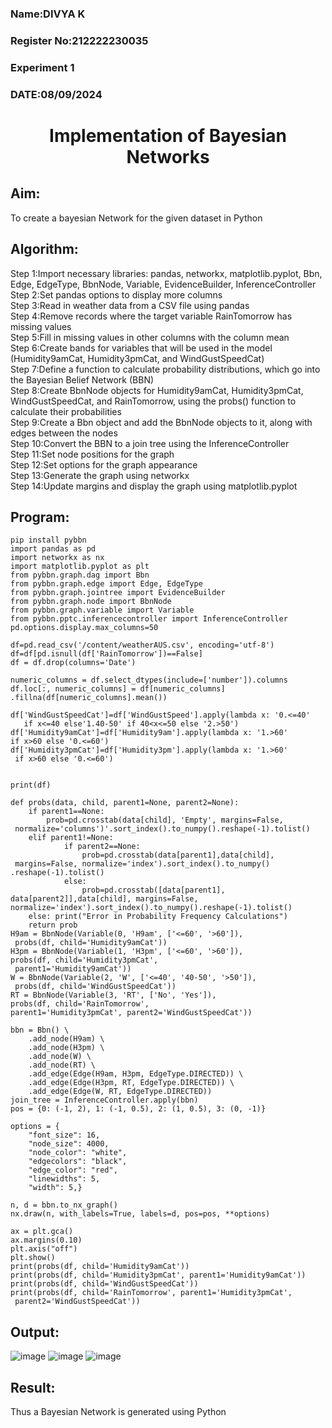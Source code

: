 <H3> Name:DIVYA K </H3>
<H3>Register No:212222230035</H3>
<H3> Experiment 1</H3>
<H3>DATE:08/09/2024</H3>

<H1 ALIGN=CENTER> Implementation of Bayesian Networks</H1>

## Aim:
To create a bayesian Network for the given dataset in Python
## Algorithm:
Step 1:Import necessary libraries: pandas, networkx, matplotlib.pyplot, Bbn, Edge,
EdgeType, BbnNode, Variable, EvidenceBuilder, InferenceController<br/>
Step 2:Set pandas options to display more columns<br/>
Step 3:Read in weather data from a CSV file using pandas<br/>
Step 4:Remove records where the target variable RainTomorrow has missing values<br/>
Step 5:Fill in missing values in other columns with the column mean<br/>
Step 6:Create bands for variables that will be used in the model (Humidity9amCat,
Humidity3pmCat, and WindGustSpeedCat)<br/>
Step 7:Define a function to calculate probability distributions, which go into the
Bayesian Belief Network (BBN)<br/>
Step 8:Create BbnNode objects for Humidity9amCat, Humidity3pmCat, WindGustSpeedCat,
and RainTomorrow, using the probs() function to calculate their probabilities<br/>
Step 9:Create a Bbn object and add the BbnNode objects to it, along with edges
between the nodes<br/>
Step 10:Convert the BBN to a join tree using the InferenceController<br/>
Step 11:Set node positions for the graph<br/>
Step 12:Set options for the graph appearance<br/>
Step 13:Generate the graph using networkx<br/>
Step 14:Update margins and display the graph using matplotlib.pyplot<br/>

## Program:
```
pip install pybbn
import pandas as pd 
import networkx as nx 
import matplotlib.pyplot as plt 
from pybbn.graph.dag import Bbn
from pybbn.graph.edge import Edge, EdgeType
from pybbn.graph.jointree import EvidenceBuilder
from pybbn.graph.node import BbnNode
from pybbn.graph.variable import Variable
from pybbn.pptc.inferencecontroller import InferenceController
pd.options.display.max_columns=50

df=pd.read_csv('/content/weatherAUS.csv', encoding='utf-8')
df=df[pd.isnull(df['RainTomorrow'])==False]
df = df.drop(columns='Date')

numeric_columns = df.select_dtypes(include=['number']).columns
df.loc[:, numeric_columns] = df[numeric_columns]
.fillna(df[numeric_columns].mean())

df['WindGustSpeedCat']=df['WindGustSpeed'].apply(lambda x: '0.<=40'
   if x<=40 else'1.40-50' if 40<x<=50 else '2.>50')
df['Humidity9amCat']=df['Humidity9am'].apply(lambda x: '1.>60'
if x>60 else '0.<=60')
df['Humidity3pmCat']=df['Humidity3pm'].apply(lambda x: '1.>60'
 if x>60 else '0.<=60')


print(df)

def probs(data, child, parent1=None, parent2=None):
    if parent1==None:
        prob=pd.crosstab(data[child], 'Empty', margins=False,
 normalize='columns')'.sort_index().to_numpy().reshape(-1).tolist()
    elif parent1!=None:
            if parent2==None:
                prob=pd.crosstab(data[parent1],data[child],
 margins=False, normalize='index').sort_index().to_numpy()
.reshape(-1).tolist()
            else:
                prob=pd.crosstab([data[parent1],
data[parent2]],data[child], margins=False,
normalize='index').sort_index().to_numpy().reshape(-1).tolist()
    else: print("Error in Probability Frequency Calculations")
    return prob
H9am = BbnNode(Variable(0, 'H9am', ['<=60', '>60']),
 probs(df, child='Humidity9amCat'))
H3pm = BbnNode(Variable(1, 'H3pm', ['<=60', '>60']),
probs(df, child='Humidity3pmCat',
 parent1='Humidity9amCat'))
W = BbnNode(Variable(2, 'W', ['<=40', '40-50', '>50']),
 probs(df, child='WindGustSpeedCat'))
RT = BbnNode(Variable(3, 'RT', ['No', 'Yes']),
probs(df, child='RainTomorrow',
parent1='Humidity3pmCat', parent2='WindGustSpeedCat'))

bbn = Bbn() \
    .add_node(H9am) \
    .add_node(H3pm) \
    .add_node(W) \
    .add_node(RT) \
    .add_edge(Edge(H9am, H3pm, EdgeType.DIRECTED)) \
    .add_edge(Edge(H3pm, RT, EdgeType.DIRECTED)) \
    .add_edge(Edge(W, RT, EdgeType.DIRECTED))
join_tree = InferenceController.apply(bbn)
pos = {0: (-1, 2), 1: (-1, 0.5), 2: (1, 0.5), 3: (0, -1)}

options = {
    "font_size": 16,
    "node_size": 4000,
    "node_color": "white",
    "edgecolors": "black",
    "edge_color": "red",
    "linewidths": 5,
    "width": 5,}

n, d = bbn.to_nx_graph()
nx.draw(n, with_labels=True, labels=d, pos=pos, **options)

ax = plt.gca()
ax.margins(0.10)
plt.axis("off")
plt.show()
print(probs(df, child='Humidity9amCat'))
print(probs(df, child='Humidity3pmCat', parent1='Humidity9amCat'))
print(probs(df, child='WindGustSpeedCat'))
print(probs(df, child='RainTomorrow', parent1='Humidity3pmCat',
 parent2='WindGustSpeedCat'))
```
## Output:
![image](https://github.com/user-attachments/assets/42e08e46-7cc5-4658-a68e-afc8d37c12fc)
![image](https://github.com/user-attachments/assets/9c583eab-4b14-4c29-85a8-2fccf1abbb6b)
![image](https://github.com/user-attachments/assets/c5ff47f9-f79f-4ca5-a0d5-0fc07d01789c)



## Result:
   Thus a Bayesian Network is generated using Python

